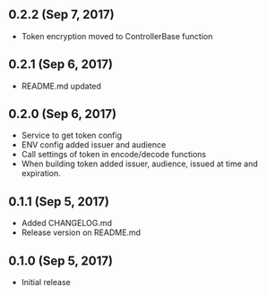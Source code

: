 ## 0.2.2 (Sep 7, 2017)

* Token encryption moved to ControllerBase function

## 0.2.1 (Sep 6, 2017)

* README.md updated

## 0.2.0 (Sep 6, 2017)

* Service to get token config
* ENV config added issuer and audience
* Call settings of token in encode/decode functions
* When building token added issuer, audience, issued at time and expiration.

## 0.1.1 (Sep 5, 2017)

* Added CHANGELOG.md
* Release version on README.md

## 0.1.0 (Sep 5, 2017)

* Initial release
